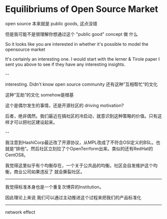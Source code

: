 # Equilibriums of Open Source Market

open source 本来就是 public goods, 这点没错

但是我可能不是很理解你想通过这个 "public good" concept 做 什么

So it looks like you are interested in whether it's possible to model the opensource market

It's certainly an interesting one. I would start with the lerner & Tirole paper I sent you above to see if they have any interesting insights.

--

interesting. Didn't know open source community 还有这种”互相帮忙“的文化

这种“互助”的文化 somehow是根基

这个是偶尔发生的事情，还是开源社区的 driving motivation?

后者，绝非偶然。我们最近在搞社区的冷启动，就意识到这种策略的价值。只有这样才可以把社区建设起来。

--

我注意到HashiCorp最近改了开源协议，从MPL改成了不符合OSI定义的BSL。也就是“排他”。然后社区立刻拉了个OpenTerrform出来。类似的还有RedHat的CentOS8。

我觉得这里似乎有个均衡存在，一个关于公共品的均衡。社区会自发维护这个均衡，商业公司如果违反了 就会撕裂社区。

---

我觉得标准本身也是一个重复次博弈的Institution。

因此理论上来说 我们可以通过主动推进这个过程来把我们的产品标准化

---

network effect
